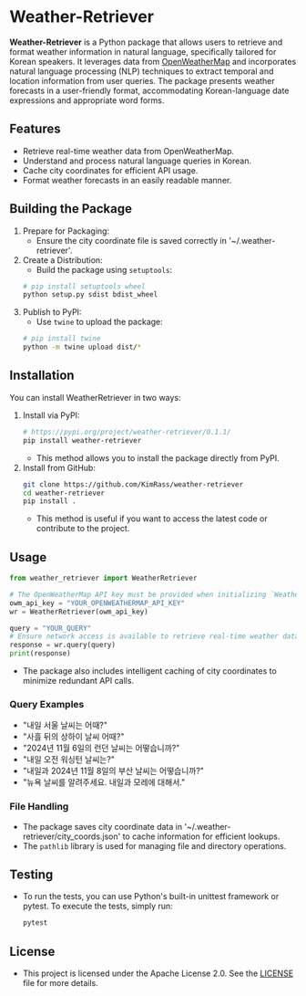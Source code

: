 # Weather-Retriever

**Weather-Retriever** is a Python package that allows users to retrieve and format weather information in natural language, specifically tailored for Korean speakers. It leverages data from [OpenWeatherMap](https://openweathermap.org/) and incorporates natural language processing (NLP) techniques to extract temporal and location information from user queries. The package presents weather forecasts in a user-friendly format, accommodating Korean-language date expressions and appropriate word forms.

## Features
- Retrieve real-time weather data from OpenWeatherMap.
- Understand and process natural language queries in Korean.
- Cache city coordinates for efficient API usage.
- Format weather forecasts in an easily readable manner.

## Building the Package
1. Prepare for Packaging:
    - Ensure the city coordinate file is saved correctly in '~/.weather-retriever'.
2. Create a Distribution:
    - Build the package using `setuptools`:
    ```bash
    # pip install setuptools wheel
    python setup.py sdist bdist_wheel
    ```
3. Publish to PyPI:
    - Use `twine` to upload the package:
    ```bash
    # pip install twine
    python -m twine upload dist/*
    ```

## Installation
You can install WeatherRetriever in two ways:
1. Install via PyPI:
    ```bash
    # https://pypi.org/project/weather-retriever/0.1.1/
    pip install weather-retriever
    ```
    - This method allows you to install the package directly from PyPI.
2. Install from GitHub:
    ```bash
    git clone https://github.com/KimRass/weather-retriever
    cd weather-retriever
    pip install .
    ```
    - This method is useful if you want to access the latest code or contribute to the project.

## Usage
```python
from weather_retriever import WeatherRetriever

# The OpenWeatherMap API key must be provided when initializing `WeatherRetriever`.
owm_api_key = "YOUR_OPENWEATHERMAP_API_KEY"
wr = WeatherRetriever(owm_api_key)

query = "YOUR_QUERY"
# Ensure network access is available to retrieve real-time weather data.
response = wr.query(query)
print(response)
```
- The package also includes intelligent caching of city coordinates to minimize redundant API calls.

### Query Examples
- "내일 서울 날씨는 어때?"
- "사흘 뒤의 상하이 날씨 어때?"
- "2024년 11월 6일의 런던 날씨는 어떻습니까?"
- "내일 오전 워싱턴 날씨는?"
- "내일과 2024년 11월 8일의 부산 날씨는 어떻습니까?"
- "뉴욕 날씨를 알려주세요. 내일과 모레에 대해서."

### File Handling
- The package saves city coordinate data in '~/.weather-retriever/city_coords.json' to cache information for efficient lookups.
- The `pathlib` library is used for managing file and directory operations.

## Testing
- To run the tests, you can use Python's built-in unittest framework or pytest. To execute the tests, simply run:
    ```bash
    pytest
    ```

## License
- This project is licensed under the Apache License 2.0. See the [LICENSE](LICENSE) file for more details.
